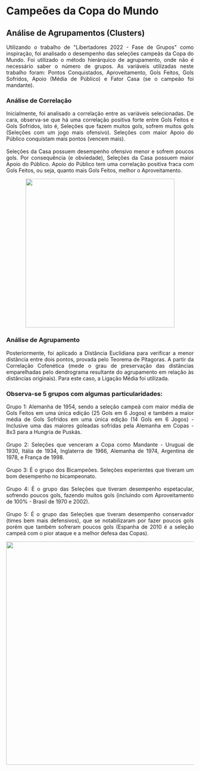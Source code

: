 # Campeões da Copa do Mundo
## Análise de Agrupamentos (Clusters)



<div class="conteudo" style="border-box: none">
<p align="justify">
    Utilizando o trabalho de "Libertadores 2022 - Fase de Grupos" como inspiração, foi analisado o desempenho das seleções campeãs da Copa do Mundo.
Foi utilizado o método hierárquico de agrupamento, onde não é necessário saber o número de grupos. As variáveis utilizadas neste trabalho foram: Pontos Conquistados, Aproveitamento, Gols Feitos, Gols Sofridos, Apoio (Média de Público) e Fator Casa (se o campeão foi mandante).
</p> 

### Análise de Correlação

<div class="conteudo" style="border-box: none">
<p align="justify">
    Inicialmente, foi analisado a correlação entre as variáveis selecionadas. De cara, observa-se que há uma correlação positiva forte entre Gols Feitos e Gols Sofridos, isto é, Seleções que fazem muitos gols, sofrem muitos gols (Seleções com um jogo mais ofensivo). Seleções com maior Apoio do Público conquistam mais pontos (vencem mais).<br><br>
    Seleções da Casa possuem desempenho ofensivo menor e sofrem poucos gols. Por consequência (e obviedade), Seleções da Casa possuem maior Apoio do Público. Apoio do Público tem uma correlação positiva fraca com Gols Feitos, ou seja, quanto mais Gols Feitos, melhor o Aproveitamento.
</p> 

<div align="center">
<img src="https://user-images.githubusercontent.com/54998262/173140787-991852e6-3013-4e43-b0d5-3fdb36375057.png" width="400px" />
</div>

### Análise de Agrupamento   

<p align="justify">
    Posteriormente, foi aplicado a Distância Euclidiana para verificar a menor distância entre dois pontos, provada pelo Teorema de Pitagoras. A partir da Correlação Cofenética (mede o grau de preservação das distâncias emparelhadas pelo dendrograma resultante do agrupamento em relação às distâncias originais). Para este caso, a Ligação Média foi utilizada.
</p>     
    
### Observa-se 5 grupos com algumas particularidades:
<p align="justify">
Grupo 1: Alemanha de 1954, sendo a seleção campeã com maior média de Gols Feitos em uma única edição (25 Gols em 6 Jogos) e também a maior média de Gols Sofridos em uma única edição (14 Gols em 6 Jogos) - Inclusive uma das maiores goleadas sofridas pela Alemanha em Copas - 8x3 para a Hungria de Puskás.<br><br>
Grupo 2: Seleções que venceram a Copa como Mandante - Uruguai de 1930, Itália de 1934, Inglaterra de 1966, Alemanha de 1974, Argentina de 1978, e França de 1998.<br><br>
Grupo 3: É o grupo dos Bicampeões. Seleções experientes que tiveram um bom desempenho no bicampeonato.<br><br>
Grupo 4: É o grupo das Seleções que tiveram desempenho espetacular, sofrendo poucos gols, fazendo muitos gols (incluindo com Aproveitamento de 100% - Brasil de 1970 e 2002).<br><br>
Grupo 5: É o grupo das Seleções que tiveram desempenho conservador (times bem mais defensivos), que se notabilizaram por fazer poucos gols porém que também sofreram poucos gols (Espanha de 2010 é a seleção campeã com o pior ataque e a melhor defesa das Copas).
</p>
<div>
    
<div align="center">
<img src="https://user-images.githubusercontent.com/54998262/173144033-58de7d5d-0f89-48a5-b776-3881f0e1d942.png" width="600px" />
</div>

